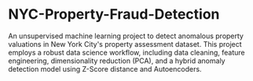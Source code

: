 # NYC-Property-Fraud-Detection
An unsupervised machine learning project to detect anomalous property valuations in New York City's property assessment dataset. This project employs a robust data science workflow, including data cleaning, feature engineering, dimensionality reduction (PCA), and a hybrid anomaly detection model using Z-Score distance and Autoencoders.
